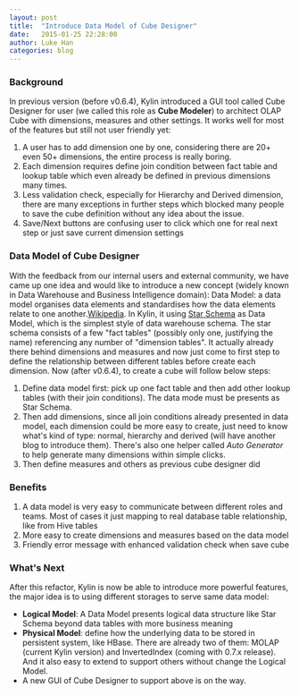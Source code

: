```yaml
---
layout: post
title:  "Introduce Data Model of Cube Designer"
date:   2015-01-25 22:28:00
author: Luke Han
categories: blog
---
```


### Background
In previous version (before v0.6.4), Kylin introduced a GUI tool called Cube Designer for user (we called this role as __Cube Modeler__) to architect OLAP Cube with dimensions, measures and other settings. It works well for most of the features but still not user friendly yet: 

1. A user has to add dimension one by one, considering there are 20+ even 50+ dimensions, the entire process is really boring. 
2. Each dimension requires define join condition between fact table and lookup table which even already be defined in previous dimensions many times.
3. Less validation check, especially for Hierarchy and Derived dimension, there are many exceptions in further steps which blocked many people to save the cube definition without any idea about the issue.
4. Save/Next buttons are confusing user to click which one for real next step or just save current dimension settings

### Data Model of Cube Designer
With the feedback from our internal users and external community, we have came up one idea and would like to introduce a new concept (widely known in Data Warehouse and Business Intelligence domain): Data Model: a data model organises data elements and standardises how the data elements relate to one another.[Wikipedia](http://en.wikipedia.org/wiki/Data_model). In Kylin, it using [Star Schema](http://en.wikipedia.org/wiki/Star_schema) as Data Model, which is the simplest style of data warehouse schema. The star schema consists of a few "fact tables" (possibly only one, justifying the name) referencing any number of "dimension tables". It actually already there behind dimensions and measures and now just come to first step to define the relationship between different tables before create each dimension. 
Now (after v0.6.4), to create a cube will follow below steps:

1. Define data model first: pick up one fact table and then add other lookup tables (with their join conditions). The data mode must be presents as Star Schema.
2. Then add dimensions, since all join conditions already presented in data model, each dimension could be more easy to create, just need to know what's kind of type: normal, hierarchy and derived (will have another blog to introduce them). There's also one helper called _Auto Generator_ to help generate many dimensions within simple clicks.
3. Then define measures and others as previous cube designer did

### Benefits
1. A data model is very easy to communicate between different roles and teams. Most of cases it just mapping to real database table relationship, like from Hive tables
2. More easy to create dimensions and measures based on the data model
3. Friendly error message with enhanced validation check when save cube


### What's Next
After this refactor, Kylin is now be able to introduce more powerful features, the major idea is to using different storages to serve same data model:

* __Logical Model__: A Data Model presents logical data structure like Star Schema beyond data tables with more business meaning
* __Physical Model__: define how the underlying data to be stored in persistent system, like HBase. There are already two of them: MOLAP (current Kylin version) and InvertedIndex (coming with 0.7.x release). And it also easy to extend to support others without change the Logical Model.
* A new GUI of Cube Designer to support above is on the way.




